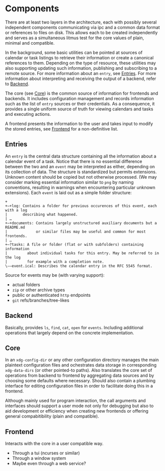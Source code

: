 # Components

There are at least two layers in the architecture, each with possibly several
independent components communicating via ipc and a common data format or
references to files on disk. This allows each to be created independently and
serves as a simultaneous litmus test for the core values of plain, minimal and
compatible.

In the background, some basic utilities can be pointed at sources of calendar or
task listings to retrieve their information or create a canonical references to
them. Depending on the type of resource, these utilities may also supporting
updating such information, publishing and subscribing to a remote source. For
more information about an `entry`, see [Entries](#Entries). For more information
about interpreting and receiving the output of a backend, refer to
[Backend](#Backend).

The core (see [Core](#Core)) is the common source of information for frontends
and backends. It includes configuration management and records information such
as the list of `entry` sources or their credentials. As a consequence, it
provides a single uniform source of truth for viewing calendars and tasks and
executing actions.

A frontend presents the information to the user and takes input to modify the
stored entries, see [Frontend](#Frontend) for a non-definitive list.

## Entries

An `entry` is the central data structure containing all the information about a
calendar event of a task. Notice that there is no essential difference between
the two and an `event` may be interpreted as either, depending on its collection
of data. The structure is standardized but permits extensions. Unknown content
should be copied but not otherwise processed. (We may consider marking essential
information similar to `png` by naming conventions, resulting in warnings when
encountering particular unknown extensions). Each `event` is laid out as a
simple folder structure:

```text
+ 
+–+log: Contains a folder for previous occurences of this event, each with a log
|       describing what happened.
| …
+–+documents: Contains largely unstructured auxiliary documents but a README.md
|             or similar files may be useful and common for most frontends.
| …
+–?tasks: A file or folder (flat or with subfolders) containing information
|         about individual tasks for this entry. May be referred to in the log
|         for example with a completion note.
\––event.ical: Describes the calendar entry in the RFC 5545 format.
```

Source for events may be (with varying support):
* actual folders
* `zip` or other archive types
* public or authenticated `http` endpoints
* `git` refs/branches/tree-likes

## Backend

Basically, provides `ls`, `find`, `cat`, `open` for `events`. Including
additional operations that largely depend on the concrete implementation.

## Core

In an `xdg-config-dir` or any other configuration directory manages the main
plaintext configuration files and ochestrates data storage in corresponding
`xdg-data-dirs` (or other pointed-to paths). Also translates the core set of
operations from backend to frontend by aggregating data sources and by choosing
some defaults where necessary. Should also contain a plumbing interface for
editing configuration files in order to facilitate doing this in a frontend.

Although mainly used for program interaction, the call arguments and interfaces
should support a user mode not only for debugging but also to aid development or
efficiency when creating new frontends or offering general compabitibility
(plain and compatible).

## Frontend

Interacts with the core in a user compatible way.

* Through a tui (ncurses or similar)
* Through a window system
* Maybe even through a web service?

